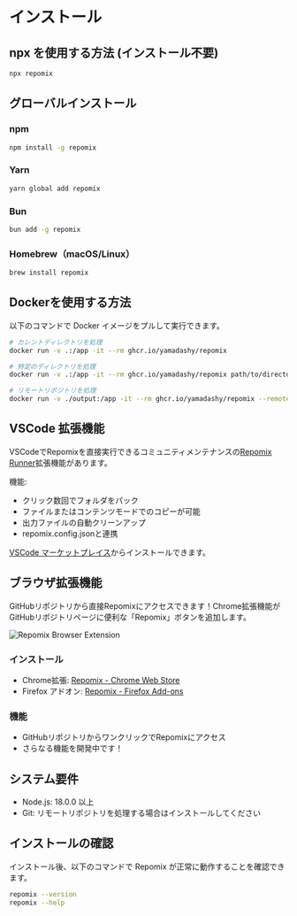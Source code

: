 # インストール

## npx を使用する方法 (インストール不要)

```bash
npx repomix
```

## グローバルインストール

### npm
```bash
npm install -g repomix
```

### Yarn
```bash
yarn global add repomix
```

### Bun
```bash
bun add -g repomix
```

### Homebrew（macOS/Linux）
```bash
brew install repomix
```

## Dockerを使用する方法

以下のコマンドで Docker イメージをプルして実行できます。

```bash
# カレントディレクトリを処理
docker run -v .:/app -it --rm ghcr.io/yamadashy/repomix

# 特定のディレクトリを処理
docker run -v .:/app -it --rm ghcr.io/yamadashy/repomix path/to/directory

# リモートリポジトリを処理
docker run -v ./output:/app -it --rm ghcr.io/yamadashy/repomix --remote yamadashy/repomix
```

## VSCode 拡張機能

VSCodeでRepomixを直接実行できるコミュニティメンテナンスの[Repomix Runner](https://marketplace.visualstudio.com/items?itemName=DorianMassoulier.repomix-runner)拡張機能があります。

機能:
- クリック数回でフォルダをパック
- ファイルまたはコンテンツモードでのコピーが可能
- 出力ファイルの自動クリーンアップ
- repomix.config.jsonと連携

[VSCode マーケットプレイス](https://marketplace.visualstudio.com/items?itemName=DorianMassoulier.repomix-runner)からインストールできます。

## ブラウザ拡張機能

GitHubリポジトリから直接Repomixにアクセスできます！Chrome拡張機能がGitHubリポジトリページに便利な「Repomix」ボタンを追加します。

![Repomix Browser Extension](/images/docs/browser-extension.png)

### インストール
- Chrome拡張: [Repomix - Chrome Web Store](https://chromewebstore.google.com/detail/repomix/fimfamikepjgchehkohedilpdigcpkoa)
- Firefox アドオン: [Repomix - Firefox Add-ons](https://addons.mozilla.org/firefox/addon/repomix/)

### 機能
- GitHubリポジトリからワンクリックでRepomixにアクセス
- さらなる機能を開発中です！

## システム要件

- Node.js: 18.0.0 以上
- Git: リモートリポジトリを処理する場合はインストールしてください

## インストールの確認

インストール後、以下のコマンドで Repomix が正常に動作することを確認できます。

```bash
repomix --version
repomix --help
```
